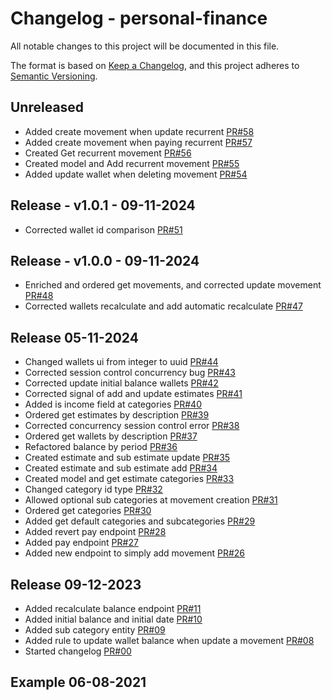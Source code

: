 
# Changelog - personal-finance

All notable changes to this project will be documented in this file.

The format is based on [Keep a Changelog](https://keepachangelog.com/en/1.0.0/), and this project adheres
to [Semantic Versioning](https://semver.org/spec/v2.0.0.html).

## Unreleased

- Added create movement when update recurrent [PR#58](https://github.com/silvioubaldino/personal-finance/pull/58)
- Added create movement when paying recurrent [PR#57](https://github.com/silvioubaldino/personal-finance/pull/57)
- Created Get recurrent movement [PR#56](https://github.com/silvioubaldino/personal-finance/pull/56)
- Created model and Add recurrent movement [PR#55](https://github.com/silvioubaldino/personal-finance/pull/55)
- Added update wallet when deleting movement [PR#54](https://github.com/silvioubaldino/personal-finance/pull/54)

## Release - v1.0.1 - 09-11-2024

- Corrected wallet id comparison [PR#51](https://github.com/silvioubaldino/personal-finance/pull/51)

## Release - v1.0.0 - 09-11-2024

- Enriched and ordered get movements, and corrected update movement [PR#48](https://github.com/silvioubaldino/personal-finance/pull/48)
- Corrected wallets recalculate and add automatic recalculate [PR#47](https://github.com/silvioubaldino/personal-finance/pull/47)

## Release 05-11-2024

- Changed wallets ui from integer to uuid [PR#44](https://github.com/silvioubaldino/personal-finance/pull/44)
- Corrected session control concurrency bug [PR#43](https://github.com/silvioubaldino/personal-finance/pull/43)
- Corrected update initial balance wallets [PR#42](https://github.com/silvioubaldino/personal-finance/pull/42)
- Corrected signal of add and update estimates [PR#41](https://github.com/silvioubaldino/personal-finance/pull/41)
- Added is income field at categories [PR#40](https://github.com/silvioubaldino/personal-finance/pull/40)
- Ordered get estimates by description [PR#39](https://github.com/silvioubaldino/personal-finance/pull/39)
- Corrected concurrency session control error [PR#38](https://github.com/silvioubaldino/personal-finance/pull/38)
- Ordered get wallets by description [PR#37](https://github.com/silvioubaldino/personal-finance/pull/37)
- Refactored balance by period [PR#36](https://github.com/silvioubaldino/personal-finance/pull/36)
- Created estimate and sub estimate update [PR#35](https://github.com/silvioubaldino/personal-finance/pull/35)
- Created estimate and sub estimate add [PR#34](https://github.com/silvioubaldino/personal-finance/pull/34)
- Created model and get estimate categories [PR#33](https://github.com/silvioubaldino/personal-finance/pull/33)
- Changed category id type [PR#32](https://github.com/silvioubaldino/personal-finance/pull/32)
- Allowed optional sub categories at movement creation [PR#31](https://github.com/silvioubaldino/personal-finance/pull/31)
- Ordered get categories [PR#30](https://github.com/silvioubaldino/personal-finance/pull/30)
- Added get default categories and subcategories [PR#29](https://github.com/silvioubaldino/personal-finance/pull/29)
- Added revert pay endpoint [PR#28](https://github.com/silvioubaldino/personal-finance/pull/28)
- Added pay endpoint [PR#27](https://github.com/silvioubaldino/personal-finance/pull/27)
- Added new endpoint to simply add movement [PR#26](https://github.com/silvioubaldino/personal-finance/pull/26)

## Release 09-12-2023

- Added recalculate balance endpoint [PR#11](https://github.com/silvioubaldino/personal-finance/pull/11)
- Added initial balance and initial date [PR#10](https://github.com/silvioubaldino/personal-finance/pull/10)
- Added sub category entity [PR#09](https://github.com/silvioubaldino/personal-finance/pull/9)
- Added rule to update wallet balance when update a movement [PR#08](https://github.com/silvioubaldino/personal-finance/pull/8)
- Started changelog [PR#00]()

## Example 06-08-2021
